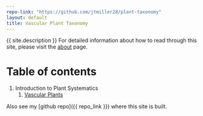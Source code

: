 ```yaml
---
repo-link: "https://github.com/jtmiller28/plant-taxonomy"
layout: default
title: Vascular Plant Taxonomy
---
```


{{ site.description }}
For detailed information about how to read through this site, please visit the [about](/about.md) page.  

# Table of contents
1. Introduction to Plant Systematics
    1. [Vascular Plants](./note-mds/intro-vascular-plants.md)


Also see my [github repo]({{ repo_link }}) where this site is built.  

